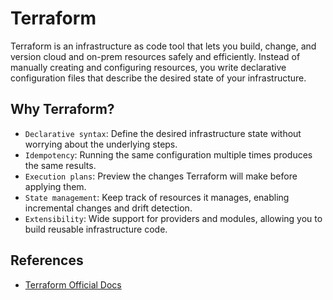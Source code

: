 # Terraform

Terraform is an infrastructure as code tool that lets you build, change, and version cloud and on-prem resources safely and efficiently. Instead of manually creating and configuring resources, you write declarative configuration files that describe the desired state of your infrastructure.

## Why Terraform?

- `Declarative syntax`: Define the desired infrastructure state without worrying about the underlying steps.
- `Idempotency`: Running the same configuration multiple times produces the same results.
- `Execution plans`: Preview the changes Terraform will make before applying them.
- `State management`: Keep track of resources it manages, enabling incremental changes and drift detection.
- `Extensibility`: Wide support for providers and modules, allowing you to build reusable infrastructure code.

## References

- [Terraform Official Docs](https://developer.hashicorp.com/terraform/intro)